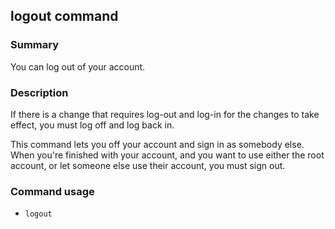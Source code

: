 ## logout command

### Summary

You can log out of your account.

### Description

If there is a change that requires log-out and log-in for the changes to take effect, you must log off and log back in.

This command lets you off your account and sign in as somebody else. When you're finished with your account, and you want to use either the root account, or let someone else use their account, you must sign out.

### Command usage

* `logout`
